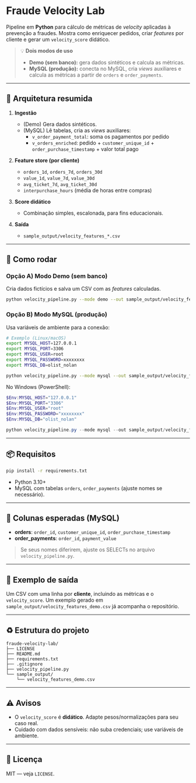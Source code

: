 # Fraude Velocity Lab

Pipeline em **Python** para cálculo de métricas de *velocity* aplicadas à prevenção a fraudes.
Mostra como enriquecer pedidos, criar *features* por cliente e gerar um `velocity_score` didático.

> 💡 **Dois modos de uso**
> - **Demo (sem banco):** gera dados sintéticos e calcula as métricas.
> - **MySQL (produção):** conecta no MySQL, cria *views* auxiliares e calcula as métricas a partir de `orders` e `order_payments`.

---

## 🧱 Arquitetura resumida

1) **Ingestão**
   - (Demo) Gera dados sintéticos.
   - (MySQL) Lê tabelas, cria as *views* auxiliares:
     - `v_order_payment_total`: soma os pagamentos por pedido
     - `v_orders_enriched`: pedido + `customer_unique_id` + `order_purchase_timestamp` + valor total pago

2) **Feature store (por cliente)**
   - `orders_1d`, `orders_7d`, `orders_30d`
   - `value_1d`, `value_7d`, `value_30d`
   - `avg_ticket_7d`, `avg_ticket_30d`
   - `interpurchase_hours` (média de horas entre compras)

3) **Score didático**
   - Combinação simples, escalonada, para fins educacionais.

4) **Saída**
   - `sample_output/velocity_features_*.csv`

---

## 🚀 Como rodar

### Opção A) Modo Demo (sem banco)
Cria dados fictícios e salva um CSV com as *features* calculadas.

```bash
python velocity_pipeline.py --mode demo --out sample_output/velocity_features_demo.csv
```

### Opção B) Modo MySQL (produção)
Usa variáveis de ambiente para a conexão:

```bash
# Exemplo (Linux/macOS)
export MYSQL_HOST=127.0.0.1
export MYSQL_PORT=3306
export MYSQL_USER=root
export MYSQL_PASSWORD=xxxxxxxx
export MYSQL_DB=olist_nolan

python velocity_pipeline.py --mode mysql --out sample_output/velocity_features_mysql.csv
```

No Windows (PowerShell):
```powershell
$Env:MYSQL_HOST="127.0.0.1"
$Env:MYSQL_PORT="3306"
$Env:MYSQL_USER="root"
$Env:MYSQL_PASSWORD="xxxxxxxx"
$Env:MYSQL_DB="olist_nolan"

python velocity_pipeline.py --mode mysql --out sample_output/velocity_features_mysql.csv
```

---

## 📦 Requisitos

```bash
pip install -r requirements.txt
```

- Python 3.10+
- MySQL com tabelas `orders`, `order_payments` (ajuste nomes se necessário).

---

## 🧪 Colunas esperadas (MySQL)

- **orders**: `order_id`, `customer_unique_id`, `order_purchase_timestamp`
- **order_payments**: `order_id`, `payment_value`

> Se seus nomes diferirem, ajuste os SELECTs no arquivo `velocity_pipeline.py`.

---

## 📝 Exemplo de saída

Um CSV com uma linha por **cliente**, incluindo as métricas e o `velocity_score`. Um exemplo gerado em `sample_output/velocity_features_demo.csv` já acompanha o repositório.

---

## ♻️ Estrutura do projeto

```
fraude-velocity-lab/
├── LICENSE
├── README.md
├── requirements.txt
├── .gitignore
├── velocity_pipeline.py
└── sample_output/
    └── velocity_features_demo.csv
```

---

## ⚠️ Avisos

- O `velocity_score` é **didático**. Adapte pesos/normalizações para seu caso real.
- Cuidado com dados sensíveis: não suba credenciais; use variáveis de ambiente.

---

## 📄 Licença

MIT — veja `LICENSE`.
